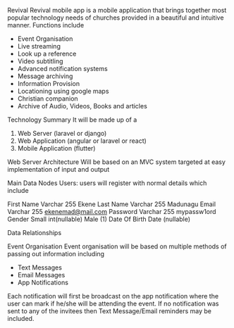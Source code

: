 Revival
Revival mobile app is a mobile application that brings together most popular technology needs of churches provided in a beautiful and intuitive manner. Functions include


* Event Organisation
* Live streaming
* Look up a reference
* Video subtitling
* Advanced notification systems
* Message archiving
* Information Provision
* Locationing using google maps
* Christian companion
* Archive of Audio, Videos, Books and articles


Technology Summary
It will be made up of a
1. Web Server (laravel or django)
2. Web Application (angular or laravel or react)
3. Mobile Application (flutter)


Web Server Architecture
Will be based on an MVC system targeted at easy implementation of input and output


Main Data Nodes
Users: users will register with normal details which include


First Name
	Varchar 255
	Ekene
	Last Name
	Varchar 255
	Madunagu
	Email
	Varchar 255
	ekenemad@mail.com
	Password
	Varchar 255
	mypassw1ord
	Gender
	Small int(nullable)
	Male (1)
	Date Of Birth
	Date (nullable) 


Data Relationships


Event Organisation
Event organisation will be based on multiple methods of passing out information including


* Text Messages
* Email Messages
* App Notifications


Each notification will first be broadcast on the app notification where the user can mark if he/she will be attending the event. If no notification was sent to any of the invitees then Text Message/Email reminders may be included.
